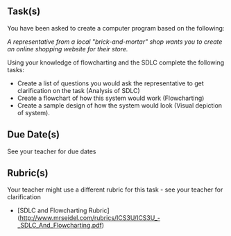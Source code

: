 Task(s)
-------
You have been asked to create a computer program based on the following:

_A representative from a local "brick-and-mortar" shop wants you to create an online shopping website for their store._

Using your knowledge of flowcharting and the SDLC complete the following tasks:
* Create a list of questions you would ask the representative to get clarification on the task (Analysis of SDLC)
* Create a flowchart of how this system would work (Flowcharting)
* Create a sample design of how the system would look (Visual depiction of system).

Due Date(s)
-----------
See your teacher for due dates


Rubric(s)
---------
Your teacher might use a different rubric for this task - see your teacher for clarification
* [SDLC and Flowcharting Rubric] (http://www.mrseidel.com/rubrics/ICS3U/ICS3U_-_SDLC_And_Flowcharting.pdf)
